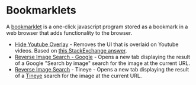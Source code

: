 # Bookmarklets

A [bookmarklet](https://en.wikipedia.org/wiki/Bookmarklet) is a one-click javascript program stored as a bookmark in a web browser that adds functionality to the browser.

- [Hide Youtube Overlay](hide-youtube-overlay.js) - Removes the UI that is overlaid on Youtube videos. Based on [this StackExchange answer](https://superuser.com/a/1052944).
- [Reverse Image Search - Google](reverse-image-search-google.js) - Opens a new tab displaying the result of a Google "Search by image" search for the image at the current URL.
- [Reverse Image Search](reverse-image-search-tineye.js) - Tineye - Opens a new tab displaying the result of a [Tineye](https://tineye.com) search for the image at the current URL.